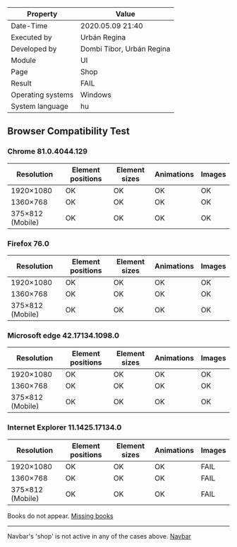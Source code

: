 ﻿| Property | Value |
| -- | -- |
| Date-Time | 2020.05.09 21:40 |
| Executed by | Urbán Regina |
|Developed by |  Dombi Tibor, Urbán Regina |
| Module | UI |
| Page |  Shop |
| Result |  FAIL |
| Operating systems | Windows |
| System language | hu |

## Browser Compatibility Test

### Chrome 81.0.4044.129
|	Resolution  | Element positions | Element sizes | Animations | Images |
| -- | -- | --| --| -- |
| 1920×1080 | OK | OK |  OK |  OK | 
|  1360×768 |   OK | OK |  OK |  OK | 
|   375×812 (Mobile) |   OK | OK |  OK |  OK |

### Firefox 76.0 
|	Resolution  | Element positions | Element sizes | Animations | Images |
| -- | -- | --| --| -- |
| 1920×1080 | OK | OK |  OK |  OK | 
|  1360×768 |   OK | OK |  OK |  OK | 
|   375×812 (Mobile) |   OK | OK |  OK |  OK |

### Microsoft edge 42.17134.1098.0
|	Resolution  | Element positions | Element sizes | Animations | Images |
| -- | -- | --| --| -- |
| 1920×1080 | OK | OK |  OK |  OK | 
|  1360×768 |   OK | OK |  OK |  OK | 
|   375×812 (Mobile) |   OK | OK |  OK |  OK |

### Internet Explorer 11.1425.17134.0
|	Resolution  | Element positions | Element sizes | Animations | Images |
| -- | -- | --| --| -- |
| 1920×1080 | OK| OK |  OK |  FAIL | 
|  1360×768 |   OK | OK |  OK |  FAIL | 
|   375×812 (Mobile) |   OK | OK |  OK |  FAIL |


Books do not appear.
[Missing books](https://github.com/dombidav/afp2_web/raw/master/test/Compatibility/Shop_2020-05-09/InternetExplorer.png)


--------------------------------------------------------------------------
Navbar's 'shop' is not active in any of the cases above.
[Navbar](https://github.com/dombidav/afp2_web/raw/master/test/Compatibility/Shop_2020-05-09/Navbar.png)
